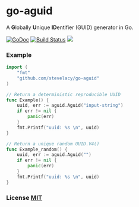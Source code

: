 # go-aguid

A **G**lobally **U**nique **ID**entifier (GUID) generator in Go.

[![GoDoc](https://godoc.org/github.com/stevelacy/go-aguid?status.svg)](https://godoc.org/github.com/stevelacy/go-aguid)
[![Build Status](https://img.shields.io/travis/stevelacy/go-aguid.svg)](https://travis-ci.org/stevelacy/go-aguid)
![](https://img.shields.io/badge/license-MIT-blue.svg)


### Example

```go
import (
	"fmt"
	"github.com/stevelacy/go-aguid"
)

// Return a deterministic reproducible UUID
func Example() {
	uuid, err := aguid.Aguid("input-string")
	if err != nil {
		panic(err)
	}
	fmt.Printf("uuid: %s \n", uuid)
}

// Return a unique random UUID.V4()
func Example_random() {
	uuid, err := aguid.Aguid("")
	if err != nil {
		panic(err)
	}
	fmt.Printf("uuid: %s \n", uuid)
}
```

### License [MIT](./LICENSE)
